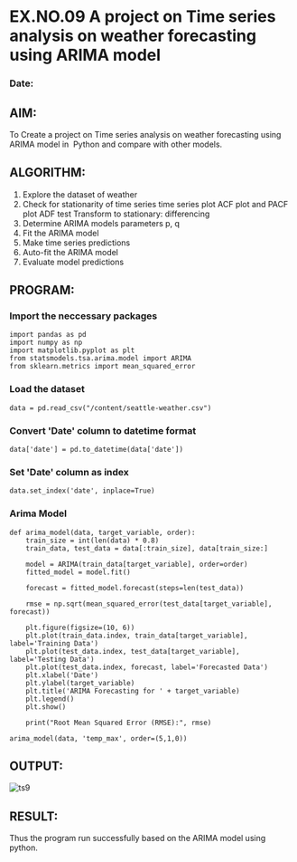 # EX.NO.09        A project on Time series analysis on weather forecasting using ARIMA model 
### Date: 

## AIM:
To Create a project on Time series analysis on weather forecasting using ARIMA model in  Python and compare with other models.

## ALGORITHM:
1. Explore the dataset of weather 
2. Check for stationarity of time series time series plot
   ACF plot and PACF plot
   ADF test
   Transform to stationary: differencing
3. Determine ARIMA models parameters p, q
4. Fit the ARIMA model
5. Make time series predictions
6. Auto-fit the ARIMA model
7. Evaluate model predictions
   
## PROGRAM:
### Import the neccessary packages
```
import pandas as pd
import numpy as np
import matplotlib.pyplot as plt
from statsmodels.tsa.arima.model import ARIMA
from sklearn.metrics import mean_squared_error
```

### Load the dataset
```
data = pd.read_csv("/content/seattle-weather.csv")
```

### Convert 'Date' column to datetime format
```
data['date'] = pd.to_datetime(data['date'])
```

### Set 'Date' column as index
```
data.set_index('date', inplace=True)
```

### Arima Model
```
def arima_model(data, target_variable, order):
    train_size = int(len(data) * 0.8)
    train_data, test_data = data[:train_size], data[train_size:]

    model = ARIMA(train_data[target_variable], order=order)
    fitted_model = model.fit()

    forecast = fitted_model.forecast(steps=len(test_data))

    rmse = np.sqrt(mean_squared_error(test_data[target_variable], forecast))

    plt.figure(figsize=(10, 6))
    plt.plot(train_data.index, train_data[target_variable], label='Training Data')
    plt.plot(test_data.index, test_data[target_variable], label='Testing Data')
    plt.plot(test_data.index, forecast, label='Forecasted Data')
    plt.xlabel('Date')
    plt.ylabel(target_variable)
    plt.title('ARIMA Forecasting for ' + target_variable)
    plt.legend()
    plt.show()

    print("Root Mean Squared Error (RMSE):", rmse)

arima_model(data, 'temp_max', order=(5,1,0))
```

## OUTPUT:

![ts9](https://github.com/Ishu-Vasanth/TSA_EXP9/assets/94154614/85a363e6-3109-472e-a265-9616a70fe182)

## RESULT:
Thus the program run successfully based on the ARIMA model using python.
